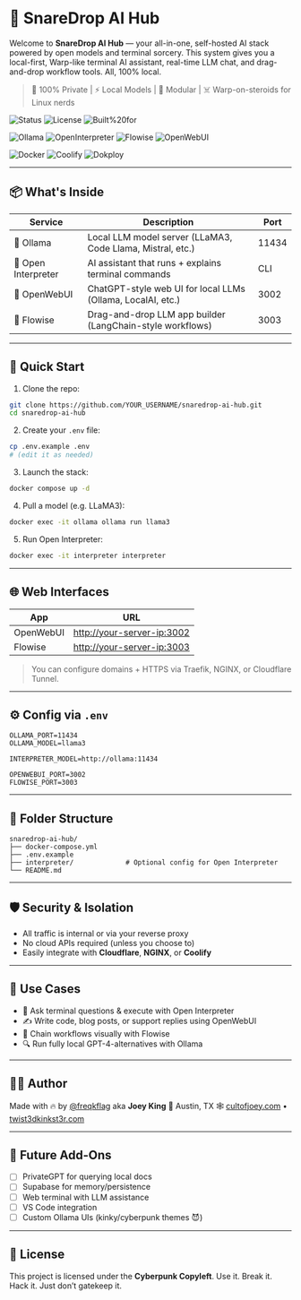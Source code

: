 # 🧠 SnareDrop AI Hub

Welcome to **SnareDrop AI Hub** — your all-in-one, self-hosted AI stack powered by open models and terminal sorcery. This system gives you a local-first, Warp-like terminal AI assistant, real-time LLM chat, and drag-and-drop workflow tools. All, 100% local.

> 🔐 100% Private | ⚡️ Local Models | 🧩 Modular | ☠️ Warp-on-steroids for Linux nerds

![Status](https://img.shields.io/badge/status-live-green?style=for-the-badge&logo=vercel)
![License](https://img.shields.io/badge/license-Cyberpunk%20Copyleft-9c27b0?style=for-the-badge)
![Built%20for](https://img.shields.io/badge/built%20for-twist3dkinkst3r.com-ff1493?style=for-the-badge&logo=cloudflare)

![Ollama](https://img.shields.io/badge/Ollama-local--LLMs-4caf50?style=flat-square&logo=linux)
![OpenInterpreter](https://img.shields.io/badge/Interpreter-AI%20Shell-blueviolet?style=flat-square&logo=gnome-terminal)
![Flowise](https://img.shields.io/badge/Flowise-LLM%20Workflow-03a9f4?style=flat-square&logo=airflow)
![OpenWebUI](https://img.shields.io/badge/OpenWebUI-Chat%20Interface-e91e63?style=flat-square&logo=webcomponents)

![Docker](https://img.shields.io/badge/Dockerized-yes-2496ed?style=flat-square&logo=docker)
![Coolify](https://img.shields.io/badge/Coolify%20Ready-yes-ff5722?style=flat-square&logo=githubactions)
![Dokploy](https://img.shields.io/badge/Dokploy%20Compatible-yes-795548?style=flat-square&logo=nginx)



---

## 📦 What's Inside

| Service           | Description                                                   | Port   |
|------------------|---------------------------------------------------------------|--------|
| 🧠 Ollama         | Local LLM model server (LLaMA3, Code Llama, Mistral, etc.)    | 11434  |
| 🔮 Open Interpreter | AI assistant that runs + explains terminal commands           | CLI    |
| 💬 OpenWebUI      | ChatGPT-style web UI for local LLMs (Ollama, LocalAI, etc.)   | 3002   |
| 🧠 Flowise         | Drag-and-drop LLM app builder (LangChain-style workflows)     | 3003   |

---

## 🚀 Quick Start

1. Clone the repo:

```bash
git clone https://github.com/YOUR_USERNAME/snaredrop-ai-hub.git
cd snaredrop-ai-hub
```

2. Create your `.env` file:

```bash
cp .env.example .env
# (edit it as needed)
```

3. Launch the stack:

```bash
docker compose up -d
```

4. Pull a model (e.g. LLaMA3):

```bash
docker exec -it ollama ollama run llama3
```

5. Run Open Interpreter:

```bash
docker exec -it interpreter interpreter
```

---

## 🌐 Web Interfaces

| App       | URL                                                      |
| --------- | -------------------------------------------------------- |
| OpenWebUI | [http://your-server-ip:3002](http://your-server-ip:3002) |
| Flowise   | [http://your-server-ip:3003](http://your-server-ip:3003) |

> You can configure domains + HTTPS via Traefik, NGINX, or Cloudflare Tunnel.

---

## ⚙️ Config via `.env`

```env
OLLAMA_PORT=11434
OLLAMA_MODEL=llama3

INTERPRETER_MODEL=http://ollama:11434

OPENWEBUI_PORT=3002
FLOWISE_PORT=3003
```

---

## 📂 Folder Structure

```
snaredrop-ai-hub/
├── docker-compose.yml
├── .env.example
├── interpreter/             # Optional config for Open Interpreter
└── README.md
```

---

## 🛡 Security & Isolation

* All traffic is internal or via your reverse proxy
* No cloud APIs required (unless you choose to)
* Easily integrate with **Cloudflare**, **NGINX**, or **Coolify**

---

## 📖 Use Cases

* 🧠 Ask terminal questions & execute with Open Interpreter
* ✍️ Write code, blog posts, or support replies using OpenWebUI
* 🔌 Chain workflows visually with Flowise
* 🔍 Run fully local GPT-4-alternatives with Ollama

---

## 👨‍💻 Author

Made with 🔥 by [@freqkflag](https://github.com/freqkflag) aka **Joey King**
📍 Austin, TX
🕸️ [cultofjoey.com](https://cultofjoey.com) • [twist3dkinkst3r.com](https://twist3dkinkst3r.com)

---

## 🧪 Future Add-Ons

* [ ] PrivateGPT for querying local docs
* [ ] Supabase for memory/persistence
* [ ] Web terminal with LLM assistance
* [ ] VS Code integration
* [ ] Custom Ollama UIs (kinky/cyberpunk themes 😈)

---

## 🧠 License

This project is licensed under the **Cyberpunk Copyleft**.
Use it. Break it. Hack it. Just don’t gatekeep it.
